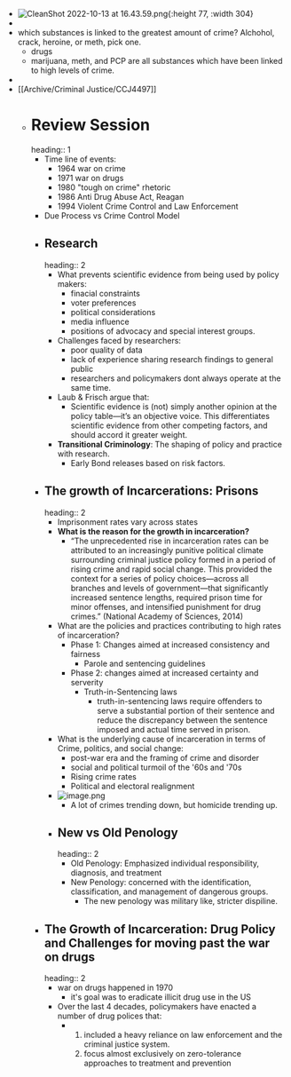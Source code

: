 - ![CleanShot 2022-10-13 at 16.43.59.png](../assets/CleanShot_2022-10-13_at_16.43.59_1665693851761_0.png){:height 77, :width 304}
-
- which substances is linked to the greatest amount of crime? Alchohol, crack, heroine, or meth, pick one.
	- drugs
	- marijuana, meth, and PCP are all substances which have been linked to high levels of crime.
-
- [[Archive/Criminal Justice/CCJ4497]]
	- # Review Session
	  heading:: 1
		- Time line of events:
			- 1964 war on crime
			- 1971 war on drugs
			- 1980 "tough on crime" rhetoric
			- 1986 Anti Drug Abuse Act, Reagan
			- 1994 Violent Crime Control and Law Enforcement
		- Due Process vs Crime Control Model
		- ## Research
		  heading:: 2
			- What prevents scientific evidence from being used by policy makers:
				- finacial constraints
				- voter preferences
				- political considerations
				- media influence
				- positions of advocacy and special interest groups.
			- Challenges faced by researchers:
				- poor quality of data
				- lack of experience sharing research findings to general public
				- researchers and policymakers dont always operate at the same time.
			- Laub & Frisch argue that:
				- Scientific evidence is (not) simply another opinion at the policy table—it’s an objective voice. This differentiates scientific evidence from other competing factors, and should accord it greater weight.
			- **Transitional Criminology**:  The shaping of policy and practice with research.
				- Early Bond releases based on risk factors.
		- ## The growth of Incarcerations: Prisons
		  heading:: 2
			- Imprisonment rates vary across states
			- **What is the reason for the growth in incarceration?**
				- “The unprecedented rise in incarceration rates can be attributed to an increasingly punitive political climate surrounding criminal justice policy formed in a period of rising crime and rapid social change. This provided the context for a series of policy choices—across all branches and levels of government—that significantly increased sentence lengths, required prison time for minor offenses, and intensified punishment for drug crimes.”
				  (National Academy of Sciences, 2014)
			- What are the policies and practices contributing to high rates of incarceration?
				- Phase 1: Changes aimed at increased consistency and fairness
					- Parole and sentencing guidelines
				- Phase 2: changes aimed at increased certainty and serverity
					- Truth-in-Sentencing laws
						- truth-in-sentencing laws require offenders to serve a substantial portion of their sentence and reduce the discrepancy between the sentence imposed and actual time served in prison.
			- What is the underlying cause of incarceration in terms of Crime, politics, and social change:
				- post-war era and the framing of crime and disorder
				- social and political turmoil of the '60s and '70s
				- Rising crime rates
				- Political and electoral realignment
			- ![image.png](../assets/image_1665689981080_0.png)
				- A lot of crimes trending down, but homicide trending up.
			- ## New vs Old Penology
			  heading:: 2
				- Old Penology: Emphasized individual responsibility, diagnosis, and treatment
				- New Penology: concerned with the identification, classification, and management of dangerous groups.
					- The new penology was military like, stricter dispiline.
		- ## The Growth of Incarceration: Drug Policy and Challenges for moving past the war on drugs
		  heading:: 2
			- war on drugs happened in 1970
				- it's goal was to eradicate illicit drug use in the US
			- Over the last 4 decades, policymakers have enacted a number of drug polices that:
				- 1. included a heavy reliance on law enforcement and the criminal justice system.
				  2.  focus almost exclusively on zero-tolerance approaches to treatment and prevention
